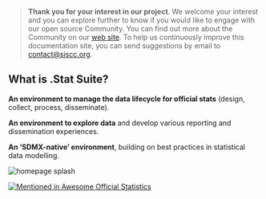 > **Thank you for your interest in our project**. 
We welcome your interest and you can explore further to know if you would like to engage with our open source Community. 
You can find out more about the Community on our [web site](https://siscc.org). To help us continuously improve this documentation site, you can send suggestions by email to [contact@siscc.org](mailto:contact@siscc.org?subject=documentation-suggestion).


## What is .Stat Suite?

**An environment to manage the data lifecycle for official stats** (design, collect, process, disseminate).<br>

**An environment to explore data** and develop various reporting and dissemination experiences.<br>

**An ‘SDMX-native’ environment**, building on best practices in statistical data modelling.<br>

![homepage splash](/images/home_splash.png)

[![Mentioned in Awesome Official Statistics ](https://awesome.re/mentioned-badge.svg)](http://www.awesomeofficialstatistics.org)
